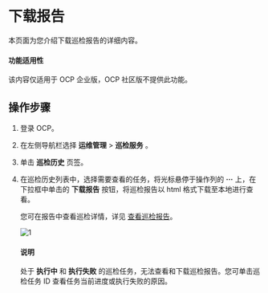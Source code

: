 # 下载报告

本页面为您介绍下载巡检报告的详细内容。

<main id="notice" type='notice'>
<h4>功能适用性</h4>
<p>该内容仅适用于 OCP 企业版，OCP 社区版不提供此功能。</p>

## 操作步骤

1. 登录 OCP。
2. 在左侧导航栏选择 **运维管理** > **巡检服务** 。
3. 单击 **巡检历史** 页签。
4. 在巡检历史列表中，选择需要查看的任务，将光标悬停于操作列的 **···** 上，在下拉框中单击的 **下载报告** 按钮，将巡检报告以 html 格式下载至本地进行查看。

   您可在报告中查看巡检详情，详见 [查看巡检报告](../600.manage-inspection-report/100.view-inspection-report.md)。

    ![1](https://obbusiness-private.oss-cn-shanghai.aliyuncs.com/doc/img/ocp/420/%E4%B8%8B%E8%BD%BD%E6%8A%A5%E5%91%8A.png)

   <main id="notice" type='explain'>
    <h4>说明</h4>
    <p>处于 <strong>执行中</strong> 和 <strong>执行失败</strong> 的巡检任务，无法查看和下载巡检报告。您可单击巡检任务 ID 查看任务当前进度或执行失败的原因。</p>
   </main>
